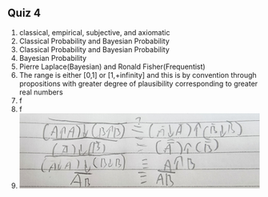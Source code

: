 ##  Quiz 4  
  
1. classical, empirical, subjective, and axiomatic  
2. Classical Probability and Bayesian Probability  
3. Classical Probability and Bayesian Probability  
4. Bayesian Probability
5. Pierre Laplace(Bayesian) and Ronald Fisher(Frequentist)
6. The range is either [0,1] or [1,+infinity] and this is by convention through propositions with greater degree of plausibility corresponding to greater real numbers
7. f
8. f
9. ![photo of question](Q4-Q9.jpg)
